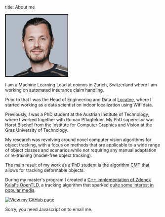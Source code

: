 title: About me

<script>
function insert_mail_address() {
  // Email obfuscator script 2.1 by Tim Williams, University of Arizona
  // Random encryption key feature by Andrew Moulden, Site Engineering Ltd
  // This code is freeware provided these four comment lines remain intact
  // A wizard to generate this code is at http://www.jottings.com/obfuscator/
  coded = "UqGWGbvK@Ufv1H.0Nf"
    key = "tak04Zphnr3lPMy5Eg6vVsxizbqYSHR2KoLUADIem18WwO9cQTdNJFBX7GfujC"
    shift=coded.length
    link=""
    for (i=0; i<coded.length; i++) {
      if (key.indexOf(coded.charAt(i))==-1) {
        ltr = coded.charAt(i)
          link += (ltr)
      }
      else {
        ltr = (key.indexOf(coded.charAt(i))-shift+key.length) % key.length
          link += (key.charAt(ltr))
      }
    }
  document.write("<a href='mailto:"+link+"'><img src='/img/googlemail-64.png' width='46' alt='Email me'/></a>")
}
</script>

<img class='sidecolumn' style='border: 2px solid black' width='200' src='portrait.jpg' alt='My portrait' />

I am a Machine Learning Lead at noimos in Zurich, Switzerland where I am working on automated insurance claim handling.

Prior to that I was the Head of Engineering and Data at [Locatee][1], where I started working as a data scientist on indoor localization using Wifi data.

Previously, I was a PhD student at the Austrian Institute of Technology,
where I worked together with Roman Pflugfelder.
My PhD supervisor was [Horst Bischof][2] from the Institute for Computer Graphics and Vision
at the Graz University of Technology.

My research was revolving around novel computer vision algorithms for object tracking,
with a focus on methods that are applicable to a wide range of object classes and scenarios
while not requiring any manual adaptation or re-training (model-free object tracking).

The main result of my work as a PhD student is the algorithm [CMT](/cmt)
that allows for tracking deformable objects.

During my master's program I created a [C++ implementation of Zdenek Kalal's OpenTLD](/tld),
a tracking algorithm that sparked [quite some interest in popular media][3].

<a href="https://github.com/gnebehay" target="_blank"><img src="/img/Octocat.png" width="46" alt="View my GitHub page"></a>
<script>insert_mail_address();</script>
<noscript>Sorry, you need Javascript on to email me.</noscript>


[1]: http://www.locatee.ch
[2]: http://www.icg.tugraz.at/Members/bischof
[3]: http://www.engadget.com/2011/03/31/zdenek-kalals-object-tracking-algorithm-learns-on-the-fly-like

